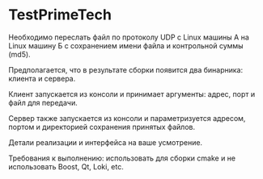 # TestPrimeTech
Необходимо переслать файл по протоколу UDP с Linux машины А на Linux 
машину Б с сохранением имени файла и контрольной суммы (md5).

Предполагается, что в результате сборки появится два бинарника: клиента 
и сервера.

Клиент запускается из консоли и принимает аргументы: адрес, порт и файл 
для передачи.

Сервер также запускается из консоли и параметризуется адресом, портом и 
директорией сохранения принятых файлов.

Детали реализации и интерфейса на ваше усмотрение.

Требования к выполнению: использовать для сборки cmake и не использовать 
Boost, Qt, Loki, etc.
